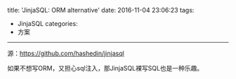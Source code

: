 title: 'JinjaSQL: ORM alternative'
date: 2016-11-04 23:06:23
tags:
- JinjaSQL
categories:
- 方案
---

源：https://github.com/hashedin/jinjasql

如果不想写ORM，又担心sql注入，那JinjaSQL裸写SQL也是一种乐趣。